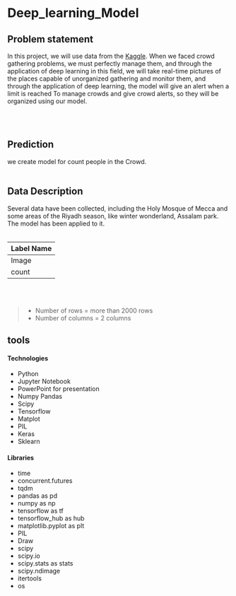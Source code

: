 # Deep_learning_Model

## Problem statement
In this project, we will use data from the [Kaggle](https://www.kaggle.com/fmena14/crowd-counting/code). When we faced crowd gathering problems, we must perfectly manage them, and through the application of deep learning in this field, we will take real-time pictures of the places capable of unorganized gathering and monitor them, 
and through the application of deep learning, the model will give an alert when a limit is reached To manage crowds and give crowd alerts, so they will 
be organized using our model.

<br/>
<br/>

## Prediction
 we create model for count people in the Crowd. 
<br/>
<br/>

## Data Description 
Several data have been collected, including the Holy Mosque of Mecca and some areas of the Riyadh season, 
like winter wonderland, Assalam park. The model has been applied to it.
<br/>
<br/>

| Label Name        | 
|-------------------|
|Image              |
|count              |

<br/>
<br/>

> * Number of rows = more than 2000 rows
> * Number of columns = 2 columns

## tools

#### Technologies
* Python
* Jupyter Notebook
* PowerPoint for presentation
* Numpy Pandas 
* Scipy 
* Tensorflow
* Matplot 
* PIL
* Keras 
* Sklearn

#### Libraries
* time
* concurrent.futures
* tqdm
* pandas as pd
* numpy as np
* tensorflow as tf
* tensorflow_hub as hub
* matplotlib.pyplot as plt
* PIL
* Draw
* scipy
* scipy.io
* scipy.stats as stats
* scipy.ndimage
* itertools
* os

